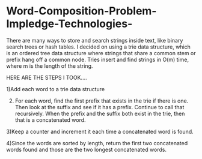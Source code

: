 # Word-Composition-Problem-Impledge-Technologies-
There are many ways to store and search strings inside text, like binary search trees or hash tables. I decided on using a trie data structure, which is an ordered tree data structure where strings that share a common stem or prefix hang off a common node. Tries insert and find strings in O(m) time, where m is the length of the string.

HERE ARE THE STEPS I TOOK....


1)Add each word to a trie data structure 

2) For each word, find the first prefix that exists in the trie if there is one. Then look at the suffix and see if it has a prefix. Continue to call that recursively. When the prefix and the suffix both exist in the trie, then that is a concatenated word.

3)Keep a counter and increment it each time a concatenated word is found.

4)Since the words are sorted by length, return the first two concatenated words found and those are the two longest concatenated words.
